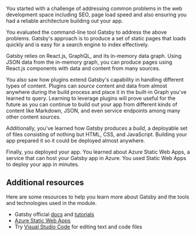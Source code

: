 You started with a challenge of addressing common problems in the web development space including SEO, page load speed and also ensuring you had a reliable architecture building out your app.

You evaluated the command-line tool Gatsby to address the above problems. Gatsby's approach is to produce a set of static pages that loads quickly and is easy for a search engine to index effectively.

Gatsby relies on React.js, GraphQL, and its in-memory data graph. Using JSON data from the in-memory graph, you can produce pages using React.js components with data and content from many sources.

You also saw how plugins extend Gatsby's capability in handling different types of content. Plugins can *source* content and data from almost anywhere during the build process and place it in the built-in Graph you've learned to query. Learning to leverage plugins will prove useful for the future as you can continue to build out your app from different kinds of content like Markdown, JSON, and even service endpoints among many other content sources.

Additionally, you've learned how Gatsby produces a *build*, a deployable set of files consisting of nothing but HTML, CSS, and JavaScript. Building your app prepared it so it could be deployed almost anywhere.

Finally, you deployed your app. You learned about Azure Static Web Apps, a service that can host your Gatsby app in Azure. You used Static Web Apps to deploy your app in minutes.

## Additional resources

Here are some resources to help you learn more about Gatsby and the tools and technologies used in the module.

- Gatsby official [docs](https://www.gatsbyjs.org/docs/) and [tutorials](https://www.gatsbyjs.org/tutorial/)
- [Azure Static Web Apps](/azure/static-web-apps)
- Try [Visual Studio Code](https://code.visualstudio.com) for editing text and code files